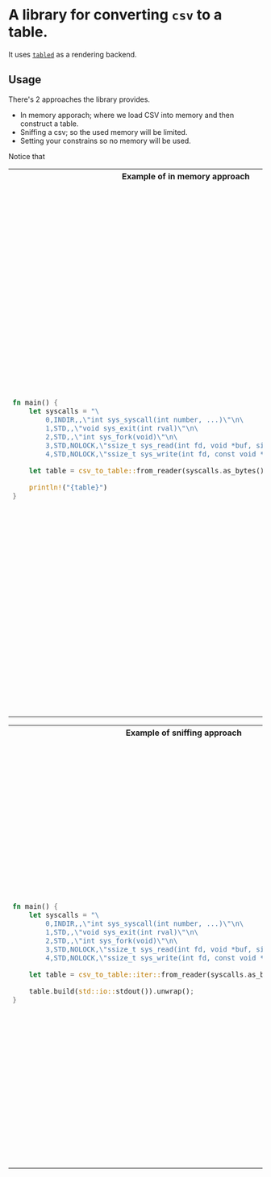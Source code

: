 # A library for converting `csv` to a table.

It uses [`tabled`](https://github.com/zhiburt/tabled) as a rendering backend.

## Usage

There's 2 approaches the library provides.

- In memory apporach; where we load CSV into memory and then construct a table.
- Sniffing a csv; so the used memory will be limited.
- Setting your constrains so no memory will be used. 

Notice that 
<table>
<tr>
<th> Example of in memory approach </th>
<th> Result </th>
</tr>
<tr>
<td>

```rust
fn main() {
    let syscalls = "\
        0,INDIR,,\"int sys_syscall(int number, ...)\"\n\
        1,STD,,\"void sys_exit(int rval)\"\n\
        2,STD,,\"int sys_fork(void)\"\n\
        3,STD,NOLOCK,\"ssize_t sys_read(int fd, void *buf, size_t nbyte)\"\n\
        4,STD,NOLOCK,\"ssize_t sys_write(int fd, const void *buf, size_t nbyte)\""; 

    let table = csv_to_table::from_reader(syscalls.as_bytes()).unwrap();

    println!("{table}")
}
```

</td>
<td style="vertical-align: top;">

```text
+---+-------+--------+----------------------------------------------------------+
| 0 | INDIR |        | int sys_syscall(int number, ...)                         |
+---+-------+--------+----------------------------------------------------------+
| 1 | STD   |        | void sys_exit(int rval)                                  |
+---+-------+--------+----------------------------------------------------------+
| 2 | STD   |        | int sys_fork(void)                                       |
+---+-------+--------+----------------------------------------------------------+
| 3 | STD   | NOLOCK | ssize_t sys_read(int fd, void *buf, size_t nbyte)        |
+---+-------+--------+----------------------------------------------------------+
| 4 | STD   | NOLOCK | ssize_t sys_write(int fd, const void *buf, size_t nbyte) |
+---+-------+--------+----------------------------------------------------------+
```

</td>
</tr>
</table>

<table>
<tr>
<th> Example of sniffing approach </th>
<th> Result </th>
</tr>
<tr>
<td>

```rust
fn main() {
    let syscalls = "\
        0,INDIR,,\"int sys_syscall(int number, ...)\"\n\
        1,STD,,\"void sys_exit(int rval)\"\n\
        2,STD,,\"int sys_fork(void)\"\n\
        3,STD,NOLOCK,\"ssize_t sys_read(int fd, void *buf, size_t nbyte)\"\n\
        4,STD,NOLOCK,\"ssize_t sys_write(int fd, const void *buf, size_t nbyte)\"";

    let table = csv_to_table::iter::from_reader(syscalls.as_bytes()).sniff(3);

    table.build(std::io::stdout()).unwrap();
}
```

</td>
<td style="vertical-align: top;">

```text
+---+-------+--+----------------------------------+
| 0 | INDIR |  | int sys_syscall(int number, ...) |
+---+-------+--+----------------------------------+
| 1 | STD   |  | void sys_exit(int rval)          |
+---+-------+--+----------------------------------+
| 2 | STD   |  | int sys_fork(void)               |
+---+-------+--+----------------------------------+
| 3 | STD   |  | ssize_t sys_read(int fd, void *b |
+---+-------+--+----------------------------------+
| 4 | STD   |  | ssize_t sys_write(int fd, const  |
+---+-------+--+----------------------------------+
```

<h5> Notice that the last 2 rows are truncated. <h5>

</td>
</tr>
</table>
